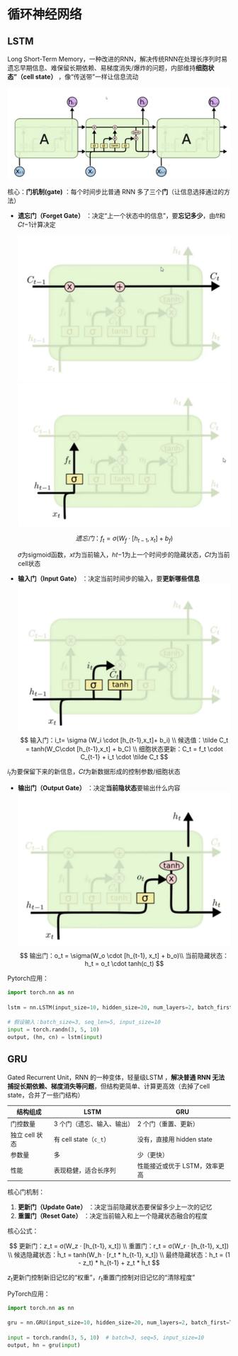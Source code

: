 # 循环神经网络

## LSTM

Long Short-Term Memory，一种改进的RNN，解决传统RNN在处理长序列时易遗忘早期信息、难保留长期依赖、易梯度消失/爆炸的问题，内部维持**细胞状态”（cell state）** ，像“传送带”一样让信息流动

![截屏2025-05-06 12.57.18](../assets/截屏2025-05-06%2012.57.18-20250605150331-kqintud.png)

核心：**门机制(gate)** ：每个时间步比普通 RNN 多了三个**门**（让信息选择通过的方法）

- **遗忘门（Forget Gate）** ：决定“上一个状态中的信息”，要**忘记多少**，由𝑓𝑡和𝐶𝑡−1计算决定

  ![截屏2025-05-06 10.06.27](../assets/截屏2025-05-06%2010.06.27-20250605150108-14mk5o5.png)![截屏2025-05-06 10.07.05](../assets/截屏2025-05-06%2010.07.05-20250605150114-x3d06wc.png)

  $$
  遗忘门：f_t = \sigma (W_f \cdot [h_{t-1},x_t]+b_f)
  $$

  𝜎为sigmoid函数，𝑥𝑡为当前输入，ℎ𝑡−1为上一个时间步的隐藏状态，𝐶𝑡为当前cell状态

- **输入门（Input Gate）** ：决定当前时间步的输入，要**更新哪些信息**![截屏2025-05-06 12.50.11](../assets/截屏2025-05-06%2012.50.11-20250605150137-1spidza.png)
$$
  输入门：i_t= \sigma (W_i \cdot [h_{t-1},x_t]+ b_i) \\
  候选值：\tilde C_t = tanh(W_C\cdot [h_{t-1},x_t] + b_C) \\
  细胞状态更新：C_t = f_t \cdot C_{t-1} + i_t \cdot \tilde C_t
  $$
  
$i_t$为要保留下来的新信息，𝐶𝑡为新数据形成的控制参数/细胞状态
- **输出门（Output Gate）** ：决定**当前隐状态**要输出什么内容![截屏2025-05-06 13.16.35](../assets/截屏2025-05-06%2013.16.35-20250605150215-roxnf0p.png)
  $$
  输出门：o_t = \sigma(W_o \cdot [h_{t-1}, x_t] + b_o)\\
  当前隐藏状态：h_t = o_t \cdot tanh(c_t)
  $$

Pytorch应用：

```python
import torch.nn as nn

lstm = nn.LSTM(input_size=10, hidden_size=20, num_layers=2, batch_first=True)

# 假设输入：batch_size=3, seq_len=5, input_size=10
input = torch.randn(3, 5, 10)
output, (hn, cn) = lstm(input)
```

## GRU

Gated Recurrent Unit，RNN 的一种变体，轻量级LSTM ，**解决普通 RNN 无法捕捉长期依赖、梯度消失等问题**，但结构更简单、计算更高效（去掉了cell state，合并了一些门结构）

|结构组成|LSTM|GRU|
| ----------------| ----------------------------| -------------------------------|
|门控数量|3 个门（遗忘、输入、输出）|2 个门（重置、更新）|
|独立 cell 状态|有 cell state（`c_t`​）|没有，直接用 hidden state|
|参数量|多|少（更快）|
|性能|表现稳健，适合长序列|性能接近或优于 LSTM，效率更高|

核心门机制：

1. **更新门（Update Gate）** ：决定当前隐藏状态要保留多少上一次的记忆
2. **重置门（Reset Gate）** ：决定当前输入和上一个隐藏状态融合的程度

核心公式：

$$
更新门：z_t = σ(W_z · [h_{t-1}, x_t]) \\
重置门：r_t = σ(W_r · [h_{t-1}, x_t]) \\
候选隐藏状态：h̃_t = tanh(W_h · [r_t * h_{t-1}, x_t]) \\
最终隐藏状态：h_t = (1 - z_t) * h_{t-1} + z_t * h̃_t
$$

$z_t$更新门控制新旧记忆的“权重”，$r_t$重置门控制对旧记忆的“清除程度”

PyTorch应用：

```python
import torch.nn as nn

gru = nn.GRU(input_size=10, hidden_size=20, num_layers=2, batch_first=True)

input = torch.randn(3, 5, 10)  # batch=3, seq=5, input_size=10
output, hn = gru(input)
```
